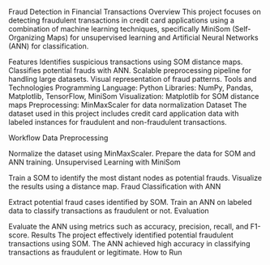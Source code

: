 Fraud Detection in Financial Transactions
Overview
This project focuses on detecting fraudulent transactions in credit card applications using a combination of machine learning techniques, specifically MiniSom (Self-Organizing Maps) for unsupervised learning and Artificial Neural Networks (ANN) for classification.

Features
Identifies suspicious transactions using SOM distance maps.
Classifies potential frauds with ANN.
Scalable preprocessing pipeline for handling large datasets.
Visual representation of fraud patterns.
Tools and Technologies
Programming Language: Python
Libraries: NumPy, Pandas, Matplotlib, TensorFlow, MiniSom
Visualization: Matplotlib for SOM distance maps
Preprocessing: MinMaxScaler for data normalization
Dataset
The dataset used in this project includes credit card application data with labeled instances for fraudulent and non-fraudulent transactions.

Workflow
Data Preprocessing

Normalize the dataset using MinMaxScaler.
Prepare the data for SOM and ANN training.
Unsupervised Learning with MiniSom

Train a SOM to identify the most distant nodes as potential frauds.
Visualize the results using a distance map.
Fraud Classification with ANN

Extract potential fraud cases identified by SOM.
Train an ANN on labeled data to classify transactions as fraudulent or not.
Evaluation

Evaluate the ANN using metrics such as accuracy, precision, recall, and F1-score.
Results
The project effectively identified potential fraudulent transactions using SOM.
The ANN achieved high accuracy in classifying transactions as fraudulent or legitimate.
How to Run
